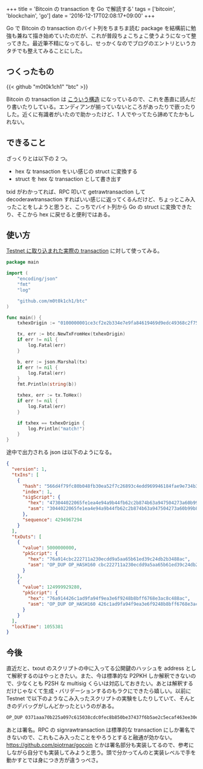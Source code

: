 +++
title = 'Bitcoin の transaction を Go で解読する'
tags = ['bitcoin', 'blockchain', 'go']
date = '2016-12-17T02:08:17+09:00'
+++

Go で Bitcoin の transaction のバイト列をちまちま読む package を結構前に勉強も兼ねて描き始めていたのだが、これが普段ちょこちょこ使うようになって整ってきた。最近筆不精になってるし、せっかくなのでブログのエントリというカタチでも整えてみることにした。

<!--more-->

## つくったもの

{{< github "m0t0k1ch1" "btc" >}}

Bitcoin の transaction は [こういう構造](https://en.bitcoin.it/wiki/Protocol_documentation#tx) になっているので、これを愚直に読んだり書いたりしている。エンディアンが揃っていないところがあったりで嵌ったりした。近くに有識者がいたので助かったけど、1 人でやってたら諦めてたかもしれない。

## できること

ざっくりとは以下の 2 つ。

- hex な transaction をいい感じの struct に変換する
- struct を hex な transaction として書き出す

txid がわかってれば、RPC 叩いて getrawtransaction して decoderawtransaction すればいい感じに返ってくるんだけど、ちょっとこみ入ったことをしようと思うと、こっちでバイト列から Go の struct に変換できたり、そこから hex に戻せると便利ではある。

## 使い方

[Testnet に取り込まれた実際の transaction](http://tbtc.blockr.io/tx/info/d7a4684b71776c8c96edd670a9d0c61d03c293f4c6266b70ff5030b2c4f0bdfe) に対して使ってみる。

``` go
package main

import (
    "encoding/json"
    "fmt"
    "log"

    "github.com/m0t0k1ch1/btc"
)

func main() {
    txhexOrigin := "0100000001ce3cf2e2b334e7e9fa84619469d9edc49368c2f752ea30fb48b080fc794f6d56010000006a473044022065fe1ea4e94a9b44fb62c2b874b63a947504273a60b99b8f7bbf77b4db9331b002205559d8ee93cf341d75866f9eb912af05904fb6eed7372a837308c4e37f3ab58f012103bae5f04799c40862358560e42e441c3080b997a3dec161dd40395e992362bfc9feffffff0200f2052a010000001976a914cbc222711a230ecdd9a5aa65b61ed39c24db2b3488acc08d931a1d0000001976a914426c1ad9fa94f9ea3e6f9248b8bff6768e3ac8c488ac951a1000"

    tx, err := btc.NewTxFromHex(txhexOrigin)
    if err != nil {
        log.Fatal(err)
    }

    b, err := json.Marshal(tx)
    if err != nil {
        log.Fatal(err)
    }
    fmt.Println(string(b))

    txhex, err := tx.ToHex()
    if err != nil {
        log.Fatal(err)
    }

    if txhex == txhexOrigin {
        log.Println("match!")
    }
}
```

途中で出力される json は以下のようになる。

``` json
{
  "version": 1,
  "txIns": [
    {
      "hash": "566d4f79fc80b048fb30ea52f7c26893c4edd969946184fae9e734b3e2f23cce",
      "index": 1,
      "sigScript": {
        "hex": "473044022065fe1ea4e94a9b44fb62c2b874b63a947504273a60b99b8f7bbf77b4db9331b002205559d8ee93cf341d75866f9eb912af05904fb6eed7372a837308c4e37f3ab58f012103bae5f04799c40862358560e42e441c3080b997a3dec161dd40395e992362bfc9",
        "asm": "3044022065fe1ea4e94a9b44fb62c2b874b63a947504273a60b99b8f7bbf77b4db9331b002205559d8ee93cf341d75866f9eb912af05904fb6eed7372a837308c4e37f3ab58f01 03bae5f04799c40862358560e42e441c3080b997a3dec161dd40395e992362bfc9"
      },
      "sequence": 4294967294
    }
  ],
  "txOuts": [
    {
      "value": 5000000000,
      "pkScript": {
        "hex": "76a914cbc222711a230ecdd9a5aa65b61ed39c24db2b3488ac",
        "asm": "OP_DUP OP_HASH160 cbc222711a230ecdd9a5aa65b61ed39c24db2b34 OP_EQUALVERIFY OP_CHECKSIG"
      }
    },
    {
      "value": 124999929280,
      "pkScript": {
        "hex": "76a914426c1ad9fa94f9ea3e6f9248b8bff6768e3ac8c488ac",
        "asm": "OP_DUP OP_HASH160 426c1ad9fa94f9ea3e6f9248b8bff6768e3ac8c4 OP_EQUALVERIFY OP_CHECKSIG"
      }
    }
  ],
  "lockTime": 1055381
}
```

## 今後

直近だと、txout のスクリプトの中に入ってる公開鍵のハッシュを address として解釈するのはやっときたい。また、今は標準的な P2PKH しか解釈できないので、少なくとも P2SH な multisig くらいは対応しておきたい。あとは解釈するだけじゃなくて生成・バリデーションするのもラクにできたら嬉しい。以前に Testnet で以下のようなこみ入ったスクリプトの実験をしたりしていて、そんときのデバッグがしんどかったというのがある。

``` txt
OP_DUP 0371aaa70b225a097c615038cdc0fec8b850be37437f6b5ae2c5ecaf463ee30ed6 OP_EQUAL OP_IF OP_DUP OP_HASH160 62b0beae2b5abaccfab8c9d551f3bb2aae289891 OP_EQUALVERIFY OP_CHECKSIG OP_VERIFY OP_SHA256 6c87d5434a635e1470ff3c38956e7962ab1bf036e716b5a0636ab930faf6ce3d OP_EQUAL OP_ELSE 2 03f566e563224460fb7ec66f81dd67d974090343ddeb22321cdab562cdac593d4b 0371aaa70b225a097c615038cdc0fec8b850be37437f6b5ae2c5ecaf463ee30ed6 2 OP_CHECKMULTISIG OP_ENDIF
```

あとは署名。RPC の signrawtransaction は標準的な transaction にしか署名できないので、これもこみ入ったことをやろうとすると融通が効かない。https://github.com/piotrnar/gocoin とかは署名部分も実装してるので、参考にしながら自分でも実装してみようと思う。頭で分かってんのと実装レベルで手を動かすとでは身につき方が違うっぺさ。
